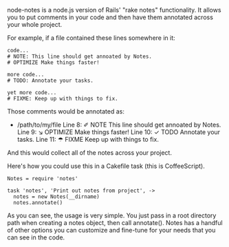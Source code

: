 node-notes is a node.js version of Rails' "rake notes" functionality. It allows you 
to put comments in your code and then have them annotated across your whole project.

For example, if a file contained these lines somewhere in it:

    code...
    # NOTE: This line should get annoated by Notes.
    # OPTIMIZE Make things faster!
    
    more code...
    # TODO: Annotate your tasks.
    
    yet more code...
    # FIXME: Keep up with things to fix.

Those comments would be annotated as:

  * /path/to/my/file
    Line 8:    ✐ NOTE This line should get annoated by Notes.
    Line 9:   ↘ OPTIMIZE Make things faster!
    Line 10:   ✓ TODO Annotate your tasks.
    Line 11:   ☂ FIXME Keep up with things to fix.

And this would collect all of the notes across your project. 

Here's how you could use this in a Cakefile task (this is CoffeeScript).

    Notes = require 'notes'

    task 'notes', 'Print out notes from project', ->
      notes = new Notes(__dirname)
      notes.annotate()

As you can see, the usage is very simple. You just pass in a root directory path when 
creating a notes object, then call annotate(). Notes has a handful of other options 
you can customize and fine-tune for your needs that you can see in the code.

